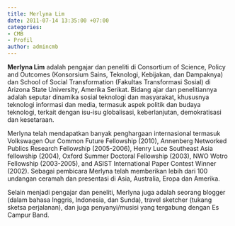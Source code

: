 ```yaml
---
title: Merlyna Lim
date: 2011-07-14 13:35:00 +07:00
categories:
- CMB
- Profil
author: admincmb
---
```


**Merlyna Lim** adalah pengajar dan peneliti di Consortium of Science, Policy and Outcomes (Konsorsium Sains, Teknologi, Kebijakan, dan Dampaknya) dan School of Social Transformation (Fakultas Transformasi Sosial) di Arizona State University, Amerika Serikat. Bidang ajar dan penelitiannya adalah seputar dinamika sosial teknologi dan masyarakat, khususnya teknologi informasi dan media, termasuk aspek politik dan budaya teknologi, terkait dengan isu-isu globalisasi, keberlanjutan, demokratisasi dan kesetaraan.

Merlyna telah mendapatkan banyak penghargaan internasional termasuk Volkswagen Our Common Future Fellowship (2010), Annenberg Networked Publics Research Fellowship (2005-2006), Henry Luce Southeast Asia fellowship (2004), Oxford Summer Doctoral Fellowship (2003), NWO Wotro Fellowship (2003-2005), and ASIST International Paper Contest Winner (2002). Sebagai pembicara Merlyna telah memberikan lebih dari 100 undangan ceramah dan presentasi di Asia, Australia, Eropa dan Amerika.

Selain menjadi pengajar dan peneliti, Merlyna juga adalah seorang blogger (dalam bahasa Inggris, Indonesia, dan Sunda), travel sketcher (tukang sketsa perjalanan), dan juga penyanyi/musisi yang tergabung dengan Es Campur Band.